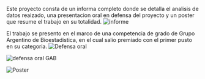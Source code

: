 Este proyecto consta de un informa completo donde se detalla el analisis de datos reaizado, una presentacion oral en defensa del proyecto y un poster que resume el trabajo en su totalidad.
![informe](https://docs.google.com/document/d/1pM-1bUDOGIQo31lP-3iWw2Bl--9Y_JuDudYvSZdKWO0/edit?usp=sharing)


El trabajo se presento en el marco de una competencia de grado de Grupo Argentino de Bioestadistica, en el cual salio premiado con el primer pusto en su categoria.
![Defensa oral](https://docs.google.com/presentation/d/1TsfXWsKY4tXk4vcaDdQsftwnUzOxT5ufkGB-kSY6meA/edit?usp=sharing)



![defensa oral GAB](https://github.com/user-attachments/assets/73b96d47-9df4-497f-afc9-ed75334fd1ad)



![Poster](https://github.com/user-attachments/assets/3238d473-4d7d-4ab6-8d1d-069dbaf85608)
